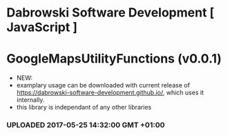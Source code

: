 # Dabrowski Software Development [ JavaScript ] 
# GoogleMapsUtilityFunctions (v0.0.1)

- NEW:
 - examplary usage can be downloaded with current release of <br /> https://dabrowski-software-development.github.io/, which uses it internally.
 - this library is independant of any other libraries

### <strong>UPLOADED 2017-05-25 14:32:00 GMT +01:00</strong>
